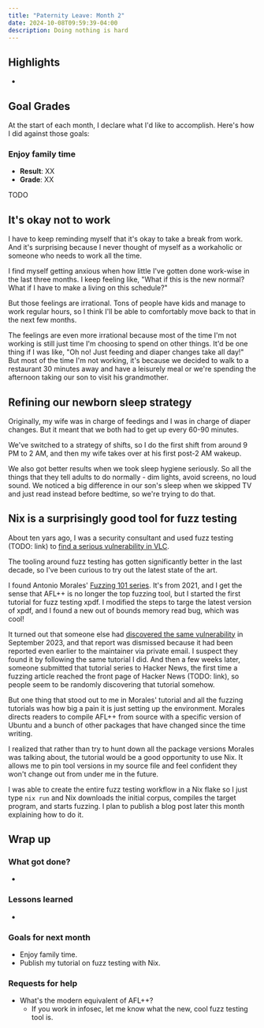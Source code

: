 ```yaml
---
title: "Paternity Leave: Month 2"
date: 2024-10-08T09:59:39-04:00
description: Doing nothing is hard
---
```


## Highlights

-

## Goal Grades

At the start of each month, I declare what I'd like to accomplish. Here's how I did against those goals:

### Enjoy family time

- **Result**: XX
- **Grade**: XX

TODO

## It's okay not to work

I have to keep reminding myself that it's okay to take a break from work. And it's surprising because I never thought of myself as a workaholic or someone who needs to work all the time.

I find myself getting anxious when how little I've gotten done work-wise in the last three months. I keep feeling like, "What if this is the new normal? What if I have to make a living on this schedule?"

But those feelings are irrational. Tons of people have kids and manage to work regular hours, so I think I'll be able to comfortably move back to that in the next few months.

The feelings are even more irrational because most of the time I'm not working is still just time I'm choosing to spend on other things. It'd be one thing if I was like, "Oh no! Just feeding and diaper changes take all day!" But most of the time I'm not working, it's because we decided to walk to a restaurant 30 minutes away and have a leisurely meal or we're spending the afternoon taking our son to visit his grandmother.

## Refining our newborn sleep strategy

Originally, my wife was in charge of feedings and I was in charge of diaper changes. But it meant that we both had to get up every 60-90 minutes.

We've switched to a strategy of shifts, so I do the first shift from around 9 PM to 2 AM, and then my wife takes over at his first post-2 AM wakeup.

We also got better results when we took sleep hygiene seriously. So all the things that they tell adults to do normally - dim lights, avoid screens, no loud sound. We noticed a big difference in our son's sleep when we skipped TV and just read instead before bedtime, so we're trying to do that.

## Nix is a surprisingly good tool for fuzz testing

About ten yars ago, I was a security consultant and used fuzz testing (TODO: link) to [find a serious vulnerability in VLC](https://www.nccgroup.com/us/research-blog/fuzzing-rtsp-to-discover-an-exploitable-vulnerability-in-vlc/).

The tooling around fuzz testing has gotten significantly better in the last decade, so I've been curious to try out the latest state of the art.

I found Antonio Morales' [Fuzzing 101 series](https://github.com/antonio-morales/Fuzzing101). It's from 2021, and I get the sense that AFL++ is no longer the top fuzzing tool, but I started the first tutorial for fuzz testing xpdf. I modified the steps to targe the latest version of xpdf, and I found a new out of bounds memory read bug, which was cool!

It turned out that someone else had [discovered the same vulnerability](https://forum.xpdfreader.com/viewtopic.php?t=44009) in September 2023, and that report was dismissed because it had been reported even earlier to the maintainer via private email. I suspect they found it by following the same tutorial I did. And then a few weeks later, someone submitted that tutorial series to Hacker News, the first time a fuzzing article reached the front page of Hacker News (TODO: link), so people seem to be randomly discovering that tutorial somehow.

But one thing that stood out to me in Morales' tutorial and all the fuzzing tutorials was how big a pain it is just setting up the environment. Morales directs readers to compile AFL++ from source with a specific version of Ubuntu and a bunch of other packages that have changed since the time writing.

I realized that rather than try to hunt down all the package versions Morales was talking about, the tutorial would be a good opportunity to use Nix. It allows me to pin tool versions in my source file and feel confident they won't change out from under me in the future.

I was able to create the entire fuzz testing workflow in a Nix flake so I just type `nix run` and Nix downloads the initial corpus, compiles the target program, and starts fuzzing. I plan to publish a blog post later this month explaining how to do it.

## Wrap up

### What got done?

-

### Lessons learned

-

### Goals for next month

- Enjoy family time.
- Publish my tutorial on fuzz testing with Nix.

### Requests for help

- What's the modern equivalent of AFL++?
  - If you work in infosec, let me know what the new, cool fuzz testing tool is.
